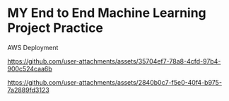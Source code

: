 # MY End to End Machine Learning Project Practice
AWS Deployment

https://github.com/user-attachments/assets/35704ef7-78a8-4cfd-97b4-900c524caa6b

https://github.com/user-attachments/assets/2840b0c7-f5e0-40f4-b975-7a2889fd3123
